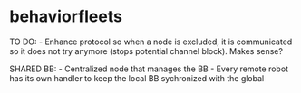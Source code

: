 # behaviorfleets

TO DO:
    - Enhance protocol so when a node is excluded, it is communicated so it does not try anymore (stops potential channel block). Makes sense?

SHARED BB:
    - Centralized node that manages the BB
    - Every remote robot has its own handler to keep the local BB sychronized with the global